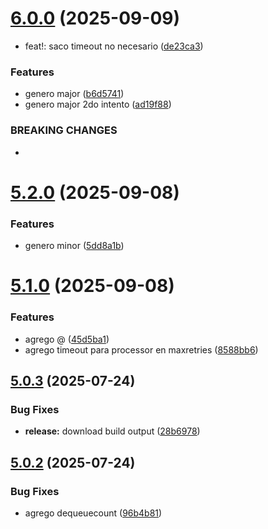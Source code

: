# [6.0.0](https://github.com/Parsimotion/notification-processor/compare/v5.2.0...v6.0.0) (2025-09-09)


* feat!: saco timeout no necesario ([de23ca3](https://github.com/Parsimotion/notification-processor/commit/de23ca32091fcf59944ec6ed5f7a49fa1b8ba981))


### Features

* genero major ([b6d5741](https://github.com/Parsimotion/notification-processor/commit/b6d5741e4dc9428376f464527ebe1b3a2f5df75c))
* genero major 2do intento ([ad19f88](https://github.com/Parsimotion/notification-processor/commit/ad19f88dfcaf4af2571af4d477bec7489121fa2f))


### BREAKING CHANGES

*

# [5.2.0](https://github.com/Parsimotion/notification-processor/compare/v5.1.0...v5.2.0) (2025-09-08)


### Features

* genero minor ([5dd8a1b](https://github.com/Parsimotion/notification-processor/commit/5dd8a1b030f6d9577cfc879181963c94ac14dc2e))

# [5.1.0](https://github.com/Parsimotion/notification-processor/compare/v5.0.3...v5.1.0) (2025-09-08)


### Features

* agrego @ ([45d5ba1](https://github.com/Parsimotion/notification-processor/commit/45d5ba148a55a3d58655ac55daae48c08a9c6ff8))
* agrego timeout para processor en maxretries ([8588bb6](https://github.com/Parsimotion/notification-processor/commit/8588bb60e1adec72a9447f838700ef0535d1daf2))

## [5.0.3](https://github.com/Parsimotion/notification-processor/compare/v5.0.2...v5.0.3) (2025-07-24)


### Bug Fixes

* **release:** download build output ([28b6978](https://github.com/Parsimotion/notification-processor/commit/28b69781cef0bbc5983e15d5c184b214f5df6824))

## [5.0.2](https://github.com/Parsimotion/notification-processor/compare/v5.0.1...v5.0.2) (2025-07-24)


### Bug Fixes

* agrego dequeuecount ([96b4b81](https://github.com/Parsimotion/notification-processor/commit/96b4b81797993a2a395a99cc38d8952976fef85f))
